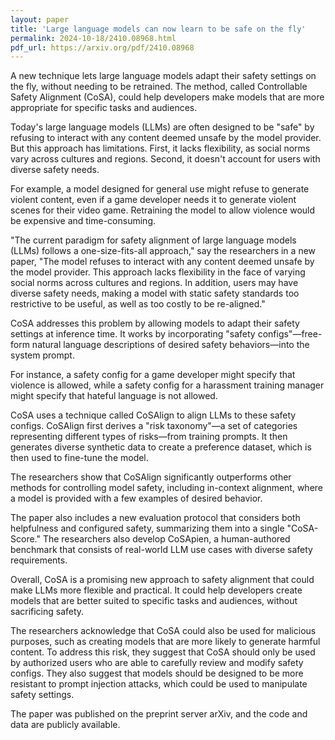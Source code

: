 ```yaml
---
layout: paper
title: 'Large language models can now learn to be safe on the fly'
permalink: 2024-10-18/2410.08968.html
pdf_url: https://arxiv.org/pdf/2410.08968
---
```


A new technique lets large language models adapt their safety settings on the fly, without needing to be retrained. The method, called Controllable Safety Alignment (CoSA), could help developers make models that are more appropriate for specific tasks and audiences. 

Today's large language models (LLMs) are often designed to be "safe" by refusing to interact with any content deemed unsafe by the model provider. But this approach has limitations. First, it lacks flexibility, as social norms vary across cultures and regions. Second, it doesn't account for users with diverse safety needs. 

For example, a model designed for general use might refuse to generate violent content, even if a game developer needs it to generate violent scenes for their video game. Retraining the model to allow violence would be expensive and time-consuming.

"The current paradigm for safety alignment of large language models (LLMs) follows a one-size-fits-all approach," say the researchers in a new paper, "The model refuses to interact with any content deemed unsafe by the model provider. This approach lacks flexibility in the face of varying social norms across cultures and regions. In addition, users may have diverse safety needs, making a model with static safety standards too restrictive to be useful, as well as too costly to be re-aligned."

CoSA addresses this problem by allowing models to adapt their safety settings at inference time. It works by incorporating "safety configs"—free-form natural language descriptions of desired safety behaviors—into the system prompt. 

For instance, a safety config for a game developer might specify that violence is allowed, while a safety config for a harassment training manager might specify that hateful language is not allowed.

CoSA uses a technique called CoSAlign to align LLMs to these safety configs. CoSAlign first derives a "risk taxonomy"—a set of categories representing different types of risks—from training prompts. It then generates diverse synthetic data to create a preference dataset, which is then used to fine-tune the model. 

The researchers show that CoSAlign significantly outperforms other methods for controlling model safety, including in-context alignment, where a model is provided with a few examples of desired behavior. 

The paper also includes a new evaluation protocol that considers both helpfulness and configured safety, summarizing them into a single "CoSA-Score." The researchers also develop CoSApien, a human-authored benchmark that consists of real-world LLM use cases with diverse safety requirements.

Overall, CoSA is a promising new approach to safety alignment that could make LLMs more flexible and practical. It could help developers create models that are better suited to specific tasks and audiences, without sacrificing safety.

The researchers acknowledge that CoSA could also be used for malicious purposes, such as creating models that are more likely to generate harmful content. To address this risk, they suggest that CoSA should only be used by authorized users who are able to carefully review and modify safety configs. They also suggest that models should be designed to be more resistant to prompt injection attacks, which could be used to manipulate safety settings.

The paper was published on the preprint server arXiv, and the code and data are publicly available.